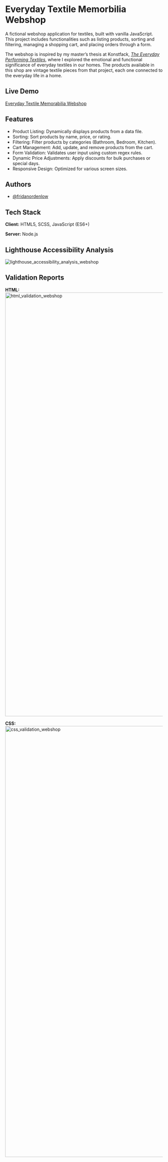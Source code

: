 
# Everyday Textile Memorbilia Webshop

A fictional webshop application for textiles, built with vanilla JavaScript. This project includes functionalities such as listing products, sorting and filtering, managing a shopping cart, and placing orders through a form.

The webshop is inspired by my master’s thesis at Konstfack, [*The Everyday Performing Textiles*](https://www.diva-portal.org/smash/get/diva2:1562581/FULLTEXT01.pdf), where I explored the emotional and functional significance of everyday textiles in our homes. The products available in this shop are vintage textile pieces from that project, each one connected to the everyday life in a home.


## Live Demo

[Everyday Textile Memorabilia Webshop](https://fridanordenlow.github.io/project-everyday-textile-webshop/)


## Features

- Product Listing: Dynamically displays products from a data file.
- Sorting: Sort products by name, price, or rating.
- Filtering: Filter products by categories (Bathroom, Bedroom, Kitchen).
- Cart Management: Add, update, and remove products from the cart.
- Form Validation: Validates user input using custom regex rules.
- Dynamic Price Adjustments: Apply discounts for bulk purchases or special days.
- Responsive Design: Optimized for various screen sizes.


## Authors

- [@fridanordenlow](https://www.github.com/fridanordenlow)


## Tech Stack

**Client:** HTML5, SCSS, JavaScript (ES6+)

**Server:** Node.js


## Lighthouse Accessibility Analysis

![lighthouse_accessibility_analysis_webshop](https://github.com/user-attachments/assets/2ad2e955-262d-4b61-aeb2-9929f9b4c695)


## Validation Reports

**HTML:**
<img width="1351" alt="html_validation_webshop" src="https://github.com/user-attachments/assets/be4c4986-aeb5-4c73-b578-7ab86e6dae1f" />

**CSS:**
<img width="1374" alt="css_validation_webshop" src="https://github.com/user-attachments/assets/2c03c1ec-c605-4065-8326-14898a3405ed" />


